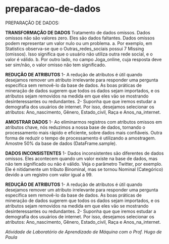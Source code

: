 # preparacao-de-dados
PREPARAÇÃO DE DADOS: 

**TRANSFORMAÇÃO DE DADOS**
Tratamento de dados omissos. Dados omissos não são valores zero. Eles são dados faltantes. Dados omissos podem representar um valor nulo ou um problema. 
  a. Por exemplo, em Statistics observa-se que o Outras_redes_sociais possui 7 Missing (omissos). Isso significa que o usuário não utiliza outra rede social, e o valor é válido. 
  b. Por outro lado, no campo Joga_online, cuja resposta deve ser sim/não, o valor omisso não tem significado.
  
**REDUÇÃO DE ATRIBUTOS**
1- A redução de atributos é útil quando desejamos remover um atributo irrelevante para responder uma pergunta específica sem removê-lo da base de dados. As boas práticas de mineração de dados sugerem que todos os dados sejam importados, e os atributos sejam removidos na medida em que eles vão se mostrando desinteressantes ou redundantes.
2- Suponha que que iremos estudar a demografia dos usuários de internet. Por isso, desejamos selecionar os atributos: Ano_nascimento, Gênero, Estado_civil, Raça e Anos_na_internet.

**AMOSTRAR DADOS**
1- Ao eliminarmos registros com atributos omissos em atributos chave, nós reduzimos a nossa base de dados, tornando o processamento mais rápido e eficiente, sobre dados mais confiáveis. Outra forma de reduzir o tempo de processamento é utilizando a amostragem. Amostre 50% da base de dados (DataFrame.sample). 

**DADOS INCONSISTENTES**
1- Dados inconsistentes são diferentes de dados omissos. Eles acontecem quando um valor existe na base de dados, mas não tem significado ou não é válido. Veja o parâmetro Twitter, por exemplo. Ele é nitidamente um tributo Binominal, mas se tornou Nominal (Categórico) devido a um registro com valor igual a 99. 

**REDUÇÃO DE ATRIBUTOS**
1- A redução de atributos é útil quando desejamos remover um atributo irrelevante para responder uma pergunta específica sem removê-lo da base de dados. As boas práticas de mineração de dados sugerem que todos os dados sejam importados, e os atributos sejam removidos na medida em que eles vão se mostrando desinteressantes ou redundantes. 
2- Suponha que que iremos estudar a demografia dos usuários de internet. Por isso, desejamos selecionar os atributos: Ano_nascimento, Gênero, Estado_civil, Raça e Anos_na_internet. 


_Atividade de Laboratório de Aprendizado de Máquina com o Prof. Hugo de Paula_



